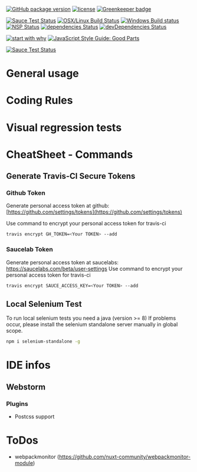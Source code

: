 [![GitHub package version](https://img.shields.io/github/package-json/v/GrabarzUndPartner/gp-vue-boilerplate.svg)](https://github.com/GrabarzUndPartner/gp-vue-boilerplate)
[![license](https://img.shields.io/github/license/GrabarzUndPartner/gp-vue-boilerplate.svg)](https://github.com/GrabarzUndPartner/gp-vue-boilerplate)
[![Greenkeeper badge](https://badges.greenkeeper.io/GrabarzUndPartner/gp-vue-boilerplate.svg)](https://greenkeeper.io/)

[![Sauce Test Status](https://saucelabs.com/buildstatus/gerbeth)](https://saucelabs.com/u/gerbeth)
[![OSX/Linux Build Status](https://travis-ci.org/GrabarzUndPartner/gp-vue-boilerplate.svg?branch=master)](https://travis-ci.org/GrabarzUndPartner/gp-vue-boilerplate)
[![Windows Build status](https://ci.appveyor.com/api/projects/status/jdxatqwkaoqbfda1?svg=true)](https://ci.appveyor.com/project/StephanGerbeth/gp-vue-boilerplate)
[![NSP Status](https://nodesecurity.io/orgs/grabarz-and-partner/projects/f3fb80ee-7ded-480a-82af-5f3fcb5dda82/badge)](https://nodesecurity.io/orgs/grabarz-and-partner/projects/f3fb80ee-7ded-480a-82af-5f3fcb5dda82)
[![dependencies Status](https://david-dm.org/GrabarzUndPartner/gp-vue-boilerplate/status.svg)](https://david-dm.org/GrabarzUndPartner/gp-vue-boilerplate)
[![devDependencies Status](https://david-dm.org/GrabarzUndPartner/gp-vue-boilerplate/dev-status.svg)](https://david-dm.org/GrabarzUndPartner/gp-vue-boilerplate?type=dev)

[![start with why](https://img.shields.io/badge/start%20with-why%3F-brightgreen.svg?style=flat)](http://www.ted.com/talks/simon_sinek_how_great_leaders_inspire_action)
[![JavaScript Style Guide: Good Parts](https://img.shields.io/badge/code%20style-goodparts-brightgreen.svg?style=flat)](https://github.com/dwyl/goodparts "JavaScript The Good Parts")

[![Sauce Test Status](https://saucelabs.com/browser-matrix/gerbeth.svg)](https://saucelabs.com/u/gerbeth)

# General usage

# Coding Rules

# Visual regression tests

# CheatSheet - Commands

## Generate Travis-CI Secure Tokens

### Github Token

Generate personal access token at github: [https://github.com/settings/tokens](https://github.com/settings/tokens)

Use command to encrypt your personal access token for travis-ci

```bash
travis encrypt GH_TOKEN=<Your TOKEN> --add
```

### Saucelab Token

Generate personal access token at saucelabs: https://saucelabs.com/beta/user-settings
Use command to encrypt your personal access token for travis-ci

```bash
travis encrypt SAUCE_ACCESS_KEY=<Your TOKEN> --add
```

## Local Selenium Test

To run local selenium tests you need a java (version >= 8)
If problems occur, please install the selenium standalone server manually in global scope.

```bash
npm i selenium-standalone -g
```

# IDE infos

## Webstorm

### Plugins

- Postcss support

# ToDos

- webpackmonitor (https://github.com/nuxt-community/webpackmonitor-module)
